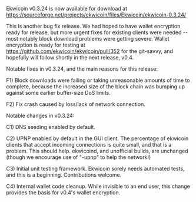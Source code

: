 Ekwicoin v0.3.24 is now available for download at
https://sourceforge.net/projects/ekwicoin/files/Ekwicoin/ekwicoin-0.3.24/

This is another bug fix release.  We had hoped to have wallet encryption ready for release, but more urgent fixes for existing clients were needed -- most notably block download problems were getting severe.  Wallet encryption is ready for testing at https://github.com/ekwicoin/ekwicoin/pull/352 for the git-savvy, and hopefully will follow shortly in the next release, v0.4.

Notable fixes in v0.3.24, and the main reasons for this release:

F1) Block downloads were failing or taking unreasonable amounts of time to complete, because the increased size of the block chain was bumping up against some earlier buffer-size DoS limits.

F2) Fix crash caused by loss/lack of network connection.

Notable changes in v0.3.24:

C1) DNS seeding enabled by default.

C2) UPNP enabled by default in the GUI client.  The percentage of ekwicoin clients that accept incoming connections is quite small, and that is a problem.  This should help.  ekwicoind, and unofficial builds, are unchanged (though we encourage use of "-upnp" to help the network!)

C3) Initial unit testing framework.  Ekwicoin sorely needs automated tests, and this is a beginning.  Contributions welcome.

C4) Internal wallet code cleanup.  While invisible to an end user, this change provides the basis for v0.4's wallet encryption.
